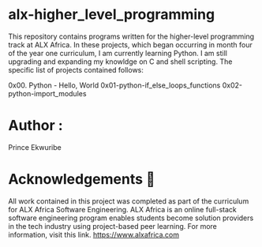 # alx-higher_level_programming
This repository contains programs written for the higher-level programming track at ALX Africa. In these projects, which began occurring in month four of the year one curriculum, I am currently learning Python. I am still upgrading and expanding my knowldge on C and shell scripting. The specific list of projects contained follows:

0x00. Python - Hello, World
0x01-python-if_else_loops_functions
0x02-python-import_modules

# Author :
Prince Ekwuribe <EPTunes>
  
# Acknowledgements 🙏
All work contained in this project was completed as part of the curriculum for ALX Africa Software Engineering. ALX Africa is an online full-stack software engineering program enables students become solution providers in the tech industry using project-based peer learning. For more information, visit this link. 
https://www.alxafrica.com
